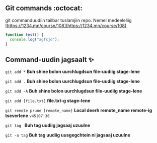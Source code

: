 ## Git commands :octocat:

git commanduudiin tailbar tuslamjiin repo. Nemel medeeleliig [https://1234.mn/course/108](https://1234.mn/course/108)

```javascript
function test() {
  console.log("agfcjd");
}
```

## Command-uudin jagsaalt :sparkles:

`git add *` **Buh shine bolon uurchlugdsun file-uudiig stage-lene**

`git add .` **Buh shine bolon uurchlugdsun file-uudiig stage-lene**

`git add -A` **Buh shine bolon uurchlugdsun file-uudiig stage-lene**

`git add [file.txt]` **file.txt-g stage-lene**

`git remote prune [remote_name]` **Local deerh remote_name remote-ig tseverlene** `v45|07:36`

`git tag ` **Buh tag uudiig jagsaaj uzuulne**

`git -a tag` **Buh tag uudiig uusgegchtein ni jagsaaj uzuulne**
